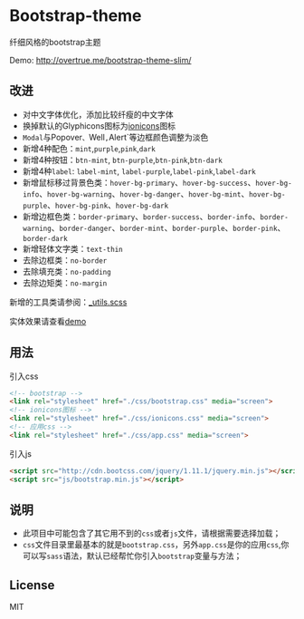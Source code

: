 # Bootstrap-theme
纤细风格的bootstrap主题

Demo: http://overtrue.me/bootstrap-theme-slim/

## 改进

- 对中文字体优化，添加比较纤瘦的中文字体
- 换掉默认的Glyphicons图标为[ionicons](http://ionicons.com)图标
- `Modal`与Popover`、`Well`,`Alert`等边框颜色调整为淡色
- 新增4种配色：`mint`,`purple`,`pink`,`dark`
- 新增4种按钮：`btn-mint`, `btn-purple`,`btn-pink`,`btn-dark`
- 新增4种`label`: `label-mint`, `label-purple`,`label-pink`,`label-dark`
- 新增鼠标移过背景色类：`hover-bg-primary`、`hover-bg-success`、`hover-bg-info`、`hover-bg-warning`、`hover-bg-danger`、`hover-bg-mint`、`hover-bg-purple`、`hover-bg-pink`、`hover-bg-dark`
- 新增边框色类：`border-primary`、`border-success`、`border-info`、`border-warning`、`border-danger`、`border-mint`、`border-purple`、`border-pink`、`border-dark`
- 新增轻体文字类：`text-thin`
- 去除边框类：`no-border`
- 去除填充类：`no-padding`
- 去除边矩类：`no-margin`

新增的工具类请参阅：[_utils.scss](https://github.com/overtrue/bootstrap-theme-slim/blob/master/sass/_utils.scss)

实体效果请查看[demo](http://overtrue.me/bootstrap-theme-slim/)

## 用法

引入css

```html
<!-- bootstrap -->
<link rel="stylesheet" href="./css/bootstrap.css" media="screen">
<!-- ionicons图标 -->
<link rel="stylesheet" href="./css/ionicons.css" media="screen">
<!-- 应用css -->
<link rel="stylesheet" href="./css/app.css" media="screen">
```

引入js

```html
<script src="http://cdn.bootcss.com/jquery/1.11.1/jquery.min.js"></script>
<script src="js/bootstrap.min.js"></script>
```

## 说明

- 此项目中可能包含了其它用不到的`css`或者`js`文件，请根据需要选择加载；
- `css`文件目录里最基本的就是`bootstrap.css`，另外`app.css`是你的应用`css`,你可以写`sass`语法，默认已经帮忙你引入`bootstrap`变量与方法；

## License

MIT
